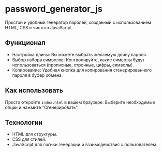 # password_generator_js

Простой и удобный генератор паролей, созданный с использованием HTML, CSS и чистого JavaScript.

## Функционал
*   Настройка длины: Вы можете выбрать желаемую длину пароля.
*   Выбор набора символов: Контролируйте, какие символы будут использоваться (прописные, строчные, цифры, символы).
*   Копирование: Удобная кнопка для копирования сгенерированного пароля в буфер обмена.

## Как использовать
Просто откройте `index.html` в вашем браузере. Выберите необходимые опции и нажмите "Сгенерировать".

## Технологии
*   HTML для структуры.
*   CSS для стилей.
*   JavaScript для логики генерации и взаимодействия с пользователем.
